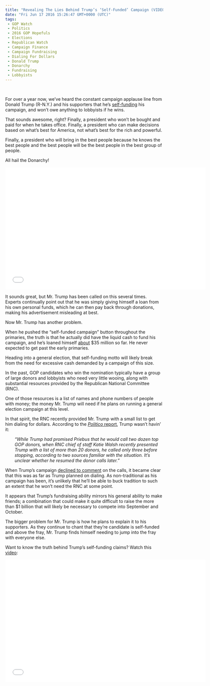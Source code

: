 ```yaml
---
title: "Revealing The Lies Behind Trump’s ‘Self-Funded’ Campaign (VIDEO)"
date: "Fri Jun 17 2016 15:26:47 GMT+0000 (UTC)"
tags: 
 - GOP Watch
 - Politics
 - 2016 GOP Hopefuls
 - Elections
 - Republican Watch
 - Campaign Finance
 - Campaign Fundraising
 - Dialing For Dollars
 - Donald Trump
 - Donarchy
 - Fundraising
 - Lobbyists
---
```

<p><!--OffDef--><br>
<!--Ads1--></p><p>For over a year now, we&#x2019;ve heard the constant campaign applause line from Donald Trump (R-N.Y.) and his supporters that he&#x2019;s <a href="http://www.liberalamerica.org/2016/04/01/lying-donald-trump-made-71-things-up-in-only-one-hour/">self-funding</a> his campaign, and won&#x2019;t owe anything to lobbyists if he wins.</p><p>That sounds awesome, right? Finally, a president who&#xA0;won&#x2019;t be bought and paid for when he takes office. Finally, a president who&#xA0;can make decisions based on what&#x2019;s best for America, not what&#x2019;s best for the rich and powerful.</p><p>Finally, a president who&#xA0;will bring in the best people because he knows the best people and the best people will be the best people in the best group of people.</p><p>All hail the Donarchy!</p><p><span class="embed-youtube" style="text-align:center; display: block;"><iframe class="youtube-player" type="text/html" width="640" height="390" src="//www.youtube.com/embed/STnqgejKIVM?version=3&amp;rel=1&amp;fs=1&amp;autohide=2&amp;showsearch=0&amp;showinfo=1&amp;iv_load_policy=1&amp;wmode=transparent" allowfullscreen="true" style="border:0;"></iframe></span></p><p>It sounds great, but Mr. Trump has been called on this several times. Experts continually point out that he was simply giving himself a loan from his own personal funds, which he can then pay back through donations, making his advertisement&#xA0;misleading at best.</p><p>Now Mr. Trump has another problem.</p><p>When he pushed the &#x201C;self-funded campaign&#x201D; button throughout the primaries, the truth is that he actually did have the liquid cash to fund his campaign, and he&#x2019;s loaned himself <a href="http://www.liberalamerica.org/2016/05/21/pants-fire-trump-lied-money-raised-vets-made-no-donation/">about</a> $35 million so far. He never expected to get past the early primaries.</p><p>Heading into a general election, that self-funding motto will likely break from the need for excessive cash demanded by a campaign of this size.</p><p>In the past, GOP candidates who&#xA0;win the nomination typically have a group of large donors and lobbyists who&#xA0;need very little wooing, along with substantial resources provided by the Republican National Committee (RNC).</p><p>One of those resources is a list of names and phone numbers of people with money; the money Mr. Trump will need if he plans on running a general election campaign at this level.</p><p>In that spirit, the RNC recently provided Mr. Trump with a small list to get him dialing for dollars. According to the <a href="http://www.politico.com/story/2016/06/donald-trump-republican-national-committee-224403" onclick="__gaTracker(&apos;send&apos;, &apos;event&apos;, &apos;outbound-article&apos;, &apos;http://www.politico.com/story/2016/06/donald-trump-republican-national-committee-224403&apos;, &apos;Politico report&apos;);"><em>Politico</em> report</a>, Trump wasn&#x2019;t havin&#x2019; it:</p><p style="padding-left: 30px;"><em>&#x201C;While Trump had promised Priebus that he would call two dozen top GOP donors, when RNC chief of staff Katie Walsh recently presented Trump with a list of more than 20 donors, he called only three before stopping, according to two sources familiar with the situation. It&#x2019;s unclear whether he resumed the donor calls later.&#x201D;</em></p><p>When Trump&#x2019;s campaign <a href="http://talkingpointsmemo.com/livewire/donald-trumps-fundraising-problem" onclick="__gaTracker(&apos;send&apos;, &apos;event&apos;, &apos;outbound-article&apos;, &apos;http://talkingpointsmemo.com/livewire/donald-trumps-fundraising-problem&apos;, &apos;declined to comment&apos;);">declined to comment</a> on the calls, it became clear that this was as far as Trump planned on dialing. As non-traditional as his campaign has been, it&#x2019;s unlikely that he&#x2019;ll be able to buck tradition to such an extent that he won&#x2019;t need the RNC at some point.</p><p><!--Ads2--></p><p>It appears that Trump&#x2019;s fundraising ability mirrors his general ability to make friends; a combination that could make it quite difficult to raise the more than $1 billion that will likely be necessary to compete into September and October.</p><p>The bigger problem for Mr. Trump is how he plans to explain it to his supporters. As they continue to chant that they&#x2019;re candidate is self-funded and above the fray, Mr. Trump finds himself needing to jump into the fray with everyone else.</p><p>Want to know the truth behind Trump&#x2019;s self-funding claims? Watch this <a href="https://youtu.be/85NmW5Fz38E" onclick="__gaTracker(&apos;send&apos;, &apos;event&apos;, &apos;outbound-article&apos;, &apos;https://youtu.be/85NmW5Fz38E&apos;, &apos;video&apos;);">video</a>:</p><p><span class="embed-youtube" style="text-align:center; display: block;"><iframe class="youtube-player" type="text/html" width="640" height="390" src="//www.youtube.com/embed/85NmW5Fz38E?version=3&amp;rel=1&amp;fs=1&amp;autohide=2&amp;showsearch=0&amp;showinfo=1&amp;iv_load_policy=1&amp;wmode=transparent" allowfullscreen="true" style="border:0;"></iframe></span></p>